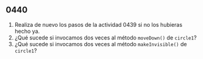 ## 0440

1. Realiza de nuevo los pasos de la actividad 0439 si no los hubieras hecho ya.
2. ¿Qué sucede si invocamos dos veces al método `moveDown()` de `circle1`?
3. ¿Qué sucede si invocamos dos veces al método `makeInvisible()` de `circle1`?
